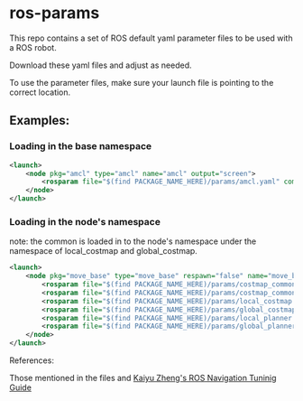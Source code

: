 # ros-params

This repo contains a set of ROS default yaml parameter files to be used with a ROS robot.

Download these yaml files and adjust as needed.

To use the parameter files, make sure your launch file is pointing to the correct location.

## Examples:

### Loading in the base namespace

```xml
<launch>
    <node pkg="amcl" type="amcl" name="amcl" output="screen">
        <rosparam file="$(find PACKAGE_NAME_HERE)/params/amcl.yaml" command="load"/>
    </node>
</launch>
```

### Loading in the node's namespace

note: the common is loaded in to the node's namespace under the namespace of local_costmap and global_costmap.

```xml
<launch>
    <node pkg="move_base" type="move_base" respawn="false" name="move_base" output="screen">
        <rosparam file="$(find PACKAGE_NAME_HERE)/params/costmap_common.yaml" command="load" ns="global_costmap" />
        <rosparam file="$(find PACKAGE_NAME_HERE)/params/costmap_common.yaml" command="load" ns="local_costmap" />
        <rosparam file="$(find PACKAGE_NAME_HERE)/params/local_costmap.yaml" command="load" />
        <rosparam file="$(find PACKAGE_NAME_HERE)/params/global_costmap.yaml" command="load" />
        <rosparam file="$(find PACKAGE_NAME_HERE)/params/local_planner.yaml" command="load" />
        <rosparam file="$(find PACKAGE_NAME_HERE)/params/global_planner.yaml" command="load" />
    </node>
</launch>
```

References:

Those mentioned in the files and [Kaiyu Zheng's ROS Navigation Tuninig Guide](https://kaiyuzheng.me/documents/navguide.pdf)

